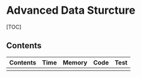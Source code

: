 # Advanced Data Sturcture



[TOC]



## Contents

| Contents | Time | Memory | Code | Test |
| -------- | ---- | ------ | ---- | ---- |
|          |      |        |      |      |

